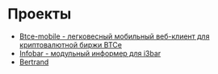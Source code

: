 Проекты
=======

+ [Btce-mobile - легковесный мобильный веб-клиент для криптовалютной биржи BTCe](http://it-the-drote.tk/project/btce-mobile)
+ [Infobar - модульный информер для i3bar](http://it-the-drote.tk/project/infobar)
+ [Bertrand](/project/bertrand)
